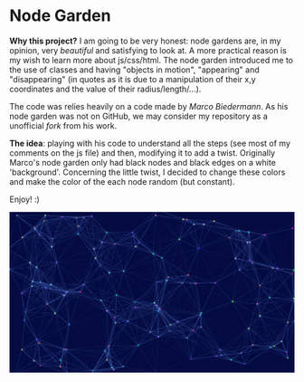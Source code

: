# Node Garden

**Why this project?** I am going to be very honest: node gardens are, in my opinion, very *beautiful* and satisfying to look at. 
A more practical reason is my wish to learn more about js/css/html. The node garden introduced me to the use of classes and having "objects in motion", "appearing" and "disappearing" (in quotes as it is due to a manipulation of their x,y coordinates and the value of their radius/length/...).

The code was relies heavily on a code made by *Marco Biedermann*. As his node garden was not on GitHub, we may consider my repository as a unofficial *fork* from his work. 

**The idea**: playing with his code to understand all the steps (see most of my comments on the js file) and then, modifying it to add a twist. 
Originally Marco's node garden only had black nodes and black edges on a white 'background'. Concerning the little twist, I decided to change these colors and make the color of the each node random (but constant). 

Enjoy! :)

![](ScreenshotNodeGarden.png)
